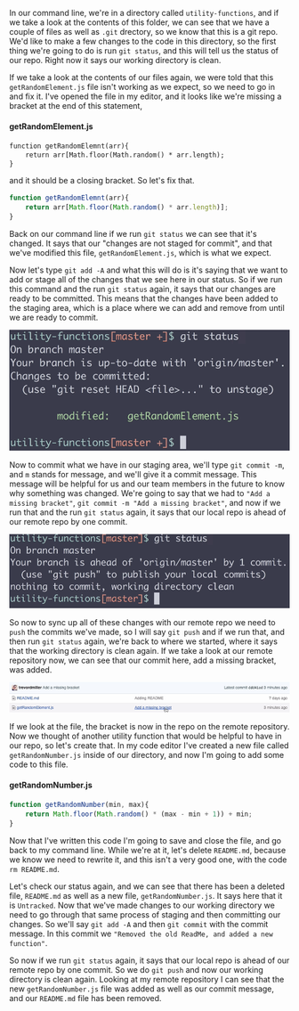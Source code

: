 In our command line, we're in a directory called `utility-functions`, and if we take a look at the contents of this folder, we can see that we have a couple of files as well as `.git` drectory, so we know that this is a git repo. We'd like to make a few changes to the code in this directory, so the first thing we're going to do is run `git status`, and this will tell us the status of our repo. Right now it says our working directory is clean.

If we take a look at the contents of our files again, we were told that this `getRandomElement.js` file isn't working as we expect, so we need to go in and fix it. I've opened the file in my editor, and it looks like we're missing a bracket at the end of this statement, 

#### getRandomElement.js
```
function getRandomElemnt(arr){
    return arr[Math.floor(Math.random() * arr.length);
}
```

and it should be a closing bracket. So let's fix that. 

```javascript
function getRandomElemnt(arr){
    return arr[Math.floor(Math.random() * arr.length)];
}
```

Back on our command line if we run `git status` we can see that it's changed. It says that our "changes are not staged for commit", and that we've modified this file, `getRandomElement.js`, which is what we expect.

Now let's type `git add -A` and what this will do is it's saying that we want to add or stage all of the changes that we see here in our status. So if we run this command and the run `git status` again, it says that our changes are ready to be committed. This means that the changes have been added to the staging area, which is a place where we can add and remove from until we are ready to commit.

![Changes ready to be commited](../images/misc-practical-git-capture-code-history-snapshots-with-git-add-commit-push-ready-to-be-commited.png)

Now to commit what we have in our staging area, we'll type `git commit -m`, and `m` stands for message, and we'll give it a commit message. This message will be helpful for us and our team members in the future to know why something was changed. We're going to say that we had to `"Add a missing bracket"`, `git commit -m "Add a missing bracket"`, and now if we run that and the run `git status` again, it says that our local repo is ahead of our remote repo by one commit.

![Running git status after making a commit](../images/misc-practical-git-capture-code-history-snapshots-with-git-add-commit-push-git-status-after-commit.png)

So now to sync up all of these changes with our remote repo we need to `push` the commits we've made, so I will say `git push` and if we run that, and then run `git status` again, we're back to where we started, where it says that the working directory is clean again. If we take a look at our remote repository now, we can see that our commit here, add a missing bracket, was added.

![Commit added to remote repository](../images/misc-practical-git-capture-code-history-snapshots-with-git-add-commit-push-commit-added-to-remote-repository.png)

If we look at the file, the bracket is now in the repo on the remote repository. Now we thought of another utility function that would be helpful to have in our repo, so let's create that. In my code editor I've created a new file called `getRandomNumber.js` inside of our directory, and now I'm going to add some code to this file. 

#### getRandomNumber.js
```javascript
function getRandomNumber(min, max){
    return Math.floor(Math.random() * (max - min + 1)) + min;
}
```

Now that I've written this code I'm going to save and close the file, and go back to my command line. While we're at it, let's delete `README.md`, because we know we need to rewrite it, and this isn't a very good one, with the code `rm README.md`.

Let's check our status again, and we can see that there has been a deleted file, `README.md` as well as a new file, `getRandomNumber.js`. It says here that it is `Untracked`. Now that we've made changes to our working directory we need to go through that same process of staging and then committing our changes. So we'll say `git add -A` and then `git commit` with the commit message. In this commit we `"Removed the old ReadMe, and added a new function"`.

So now if we run `git status` again, it says that our local repo is ahead of our remote repo by one commit. So we do `git push` and now our working directory is clean again. Looking at my remote repository I can see that the new `getRandomNumber.js` file was added as well as our commit message, and our `README.md` file has been removed.